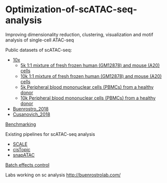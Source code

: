 # Optimization-of-scATAC-seq-analysis
Improving dimensionality reduction, clustering, visualization and motif analysis of single-cell ATAC-seq

Public datasets of scATAC-seq:
* [10x](https://www.10xgenomics.com/resources/datasets/)
  * [5k 1:1 mixture of fresh frozen human (GM12878) and mouse (A20) cells](https://support.10xgenomics.com/single-cell-atac/datasets/1.2.0/atac_v1_hgmm_5k)
  * [10k 1:1 mixture of fresh frozen human (GM12878) and mouse (A20) cells](https://support.10xgenomics.com/single-cell-atac/datasets/1.2.0/atac_v1_hgmm_10k)
  * [5k Peripheral blood mononuclear cells (PBMCs) from a healthy donor](https://support.10xgenomics.com/single-cell-atac/datasets/1.2.0/atac_v1_pbmc_5k)
  * [10k Peripheral blood mononuclear cells (PBMCs) from a healthy donor](https://support.10xgenomics.com/single-cell-atac/datasets/1.2.0/atac_v1_pbmc_10k)
* [Buenrostro_2018](https://github.com/pinellolab/scATAC-benchmarking/tree/master/Real_Data/Buenrostro_2018_bulkpeaks/input)
* [Cusanovich_2018](https://github.com/pinellolab/scATAC-benchmarking/tree/master/Real_Data/Cusanovich_2018/input)

[Benchmarking](https://github.com/pinellolab/scATAC-benchmarking)

Existing pipelines for scATAC-seq analysis
* [SCALE](https://github.com/jsxlei/SCALE)
* [cisTopic](https://github.com/aertslab/cisTopic)
* [snapATAC](https://github.com/r3fang/SnapATAC)

[Batch effects control](http://bioconductor.org/packages/devel/bioc/vignettes/batchelor/inst/doc/correction.html)


Labs working on sc analysis
http://buenrostrolab.com/
